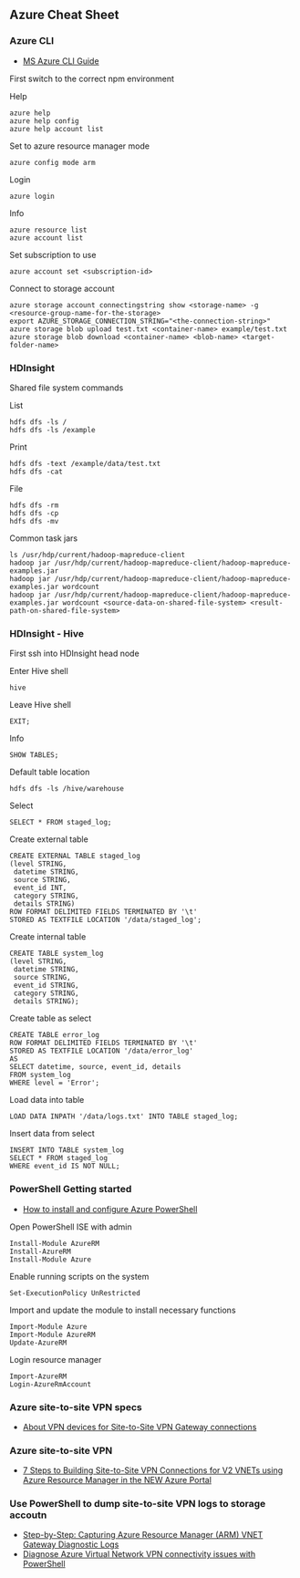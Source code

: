 ## Azure Cheat Sheet

### Azure CLI

- [MS Azure CLI Guide](https://azure.microsoft.com/zh-tw/documentation/articles/virtual-machines-command-line-tools/)

First switch to the correct npm environment

Help
```
azure help
azure help config
azure help account list
```

Set to azure resource manager mode
```
azure config mode arm
```

Login
```
azure login
```

Info
```
azure resource list
azure account list
```

Set subscription to use
```
azure account set <subscription-id>
```

Connect to storage account
```
azure storage account connectingstring show <storage-name> -g <resource-group-name-for-the-storage>
export AZURE_STORAGE_CONNECTION_STRING="<the-connection-string>"
azure storage blob upload test.txt <container-name> example/test.txt
azure storage blob download <container-name> <blob-name> <target-folder-name>
```

### HDInsight

Shared file system commands

List
```
hdfs dfs -ls /
hdfs dfs -ls /example
```

Print
```
hdfs dfs -text /example/data/test.txt
hdfs dfs -cat
```

File
```
hdfs dfs -rm
hdfs dfs -cp
hdfs dfs -mv
```

Common task jars
```
ls /usr/hdp/current/hadoop-mapreduce-client
hadoop jar /usr/hdp/current/hadoop-mapreduce-client/hadoop-mapreduce-examples.jar
hadoop jar /usr/hdp/current/hadoop-mapreduce-client/hadoop-mapreduce-examples.jar wordcount
hadoop jar /usr/hdp/current/hadoop-mapreduce-client/hadoop-mapreduce-examples.jar wordcount <source-data-on-shared-file-system> <result-path-on-shared-file-system>
```

### HDInsight - Hive

First ssh into HDInsight head node

Enter Hive shell
```
hive
```

Leave Hive shell
```
EXIT;
```

Info
```
SHOW TABLES;
```

Default table location
```
hdfs dfs -ls /hive/warehouse
```

Select
```
SELECT * FROM staged_log;
```

Create external table
```
CREATE EXTERNAL TABLE staged_log
(level STRING,
 datetime STRING,
 source STRING,
 event_id INT,
 category STRING,
 details STRING)
ROW FORMAT DELIMITED FIELDS TERMINATED BY '\t'
STORED AS TEXTFILE LOCATION '/data/staged_log';
```

Create internal table
```
CREATE TABLE system_log
(level STRING,
 datetime STRING,
 source STRING,
 event_id STRING,
 category STRING,
 details STRING);
```

Create table as select
```
CREATE TABLE error_log
ROW FORMAT DELIMITED FIELDS TERMINATED BY '\t'
STORED AS TEXTFILE LOCATION '/data/error_log'
AS
SELECT datetime, source, event_id, details
FROM system_log
WHERE level = 'Error';
```

Load data into table
```
LOAD DATA INPATH '/data/logs.txt' INTO TABLE staged_log;
```

Insert data from select
```
INSERT INTO TABLE system_log
SELECT * FROM staged_log
WHERE event_id IS NOT NULL;
```

### PowerShell Getting started

- [How to install and configure Azure PowerShell](https://azure.microsoft.com/en-us/documentation/articles/powershell-install-configure/)

Open PowerShell ISE with admin
```
Install-Module AzureRM
Install-AzureRM
Install-Module Azure
```

Enable running scripts on the system
```
Set-ExecutionPolicy UnRestricted
```

Import and update the module to install necessary functions
```
Import-Module Azure
Import-Module AzureRM
Update-AzureRM
```

Login resource manager
```
Import-AzureRM
Login-AzureRmAccount
```

### Azure site-to-site VPN specs

- [About VPN devices for Site-to-Site VPN Gateway connections](https://azure.microsoft.com/en-us/documentation/articles/vpn-gateway-about-vpn-devices/)

### Azure site-to-site VPN

- [7 Steps to Building Site-to-Site VPN Connections for V2 VNETs using Azure Resource Manager in the NEW Azure Portal](https://blogs.technet.microsoft.com/keithmayer/2015/12/22/7-steps-to-building-site-to-site-vpn-connections-for-v2-vnets-using-azure-resource-manager-in-the-new-azure-portal/)

### Use PowerShell to dump site-to-site VPN logs to storage accoutn

- [Step-by-Step: Capturing Azure Resource Manager (ARM) VNET Gateway Diagnostic Logs](https://blogs.technet.microsoft.com/keithmayer/2015/12/07/step-by-step-capturing-azure-resource-manager-arm-vnet-gateway-diagnostic-logs/)
- [Diagnose Azure Virtual Network VPN connectivity issues with PowerShell](https://blogs.technet.microsoft.com/keithmayer/2014/12/18/diagnose-azure-virtual-network-vpn-connectivity-issues-with-powershell/)
